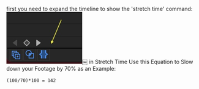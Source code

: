 first you need to expand the timeline to show the 'stretch time' command: 
![image](FE7B1E41-CA8D-4F0B-8CDF-A5487ECB7D8E.jpg)￼
in Stretch Time Use this Equation to Slow down your Footage by 70% as an Example: 
```
(100/70)*100 = 142
```

